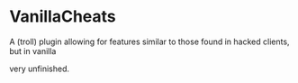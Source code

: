# VanillaCheats
A (troll) plugin allowing for features similar to those found in hacked clients, but in vanilla

very unfinished.
